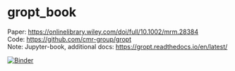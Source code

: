 # gropt_book
Paper: https://onlinelibrary.wiley.com/doi/full/10.1002/mrm.28384 <br> 
Code: https://github.com/cmr-group/gropt <br> 
Note: Jupyter-book, additional docs: https://gropt.readthedocs.io/en/latest/

[![Binder](https://mybinder.org/badge_logo.svg)](https://mybinder.org/v2/gh/Notebook-Factory/gropt_book/main?filepath=content%2Fpython%2Finteractive_figures.ipynb)
